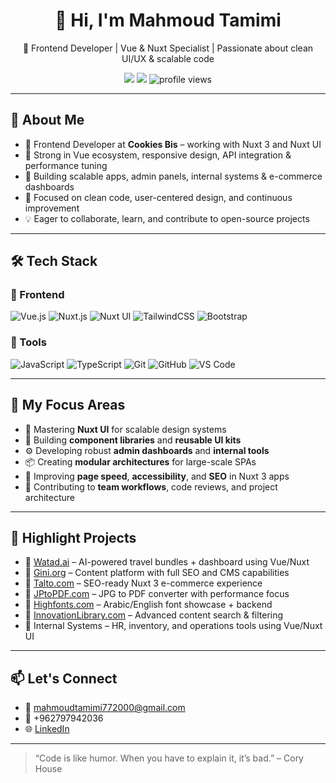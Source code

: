 <h1 align="center">👋 Hi, I'm Mahmoud Tamimi</h1>

<p align="center">
  🚀 Frontend Developer | Vue & Nuxt Specialist | Passionate about clean UI/UX & scalable code
</p>

<p align="center">
  <a href="mailto:mahmoudtamimi772000@gmail.com"><img src="https://img.shields.io/badge/Email-D14836?style=flat-square&logo=gmail&logoColor=white"/></a>
  <a href="https://www.linkedin.com/in/mahmoud-tamimi-18aa23267/"><img src="https://img.shields.io/badge/LinkedIn-0A66C2?style=flat-square&logo=linkedin&logoColor=white"/></a>
  <img src="https://komarev.com/ghpvc/?username=mahmoudtamimi&label=Profile%20Views&color=0e75b6&style=flat-square" alt="profile views"/>
</p>

---

## 🧠 About Me

- 💼 Frontend Developer at **Cookies Bis** – working with Nuxt 3 and Nuxt UI
- 🧠 Strong in Vue ecosystem, responsive design, API integration & performance tuning
- 🚀 Building scalable apps, admin panels, internal systems & e-commerce dashboards
- 🎯 Focused on clean code, user-centered design, and continuous improvement
- 💡 Eager to collaborate, learn, and contribute to open-source projects

---

## 🛠 Tech Stack

### 🧩 Frontend
![Vue.js](https://img.shields.io/badge/Vue.js-35495E?style=for-the-badge&logo=vue.js&logoColor=4FC08D)
![Nuxt.js](https://img.shields.io/badge/Nuxt.js-00DC82?style=for-the-badge&logo=nuxtdotjs&logoColor=white)
![Nuxt UI](https://img.shields.io/badge/Nuxt%20UI-00C58E?style=for-the-badge&logo=nuxtdotjs&logoColor=white)
![TailwindCSS](https://img.shields.io/badge/TailwindCSS-38B2AC?style=for-the-badge&logo=tailwind-css&logoColor=white)
![Bootstrap](https://img.shields.io/badge/Bootstrap-7952B3?style=for-the-badge&logo=bootstrap&logoColor=white)

### 🔧 Tools
![JavaScript](https://img.shields.io/badge/JavaScript-F7DF1E?style=for-the-badge&logo=javascript&logoColor=black)
![TypeScript](https://img.shields.io/badge/TypeScript-3178C6?style=for-the-badge&logo=typescript&logoColor=white)
![Git](https://img.shields.io/badge/Git-F05032?style=for-the-badge&logo=git&logoColor=white)
![GitHub](https://img.shields.io/badge/GitHub-181717?style=for-the-badge&logo=github&logoColor=white)
![VS Code](https://img.shields.io/badge/VS%20Code-007ACC?style=for-the-badge&logo=visual-studio-code&logoColor=white)

---

## 🎯 My Focus Areas

- 🌱 Mastering **Nuxt UI** for scalable design systems
- 🧩 Building **component libraries** and **reusable UI kits**
- ⚙️ Developing robust **admin dashboards** and **internal tools**
- 📦 Creating **modular architectures** for large-scale SPAs
- 🚀 Improving **page speed**, **accessibility**, and **SEO** in Nuxt 3 apps
- 🤝 Contributing to **team workflows**, code reviews, and project architecture

---

## 🌟 Highlight Projects

- 🔹 [Watad.ai](https://watad.ai) – AI-powered travel bundles + dashboard using Vue/Nuxt
- 🔹 [Gini.org](https://gini.org) – Content platform with full SEO and CMS capabilities
- 🔹 [Talto.com](https://taltol.com) – SEO-ready Nuxt 3 e-commerce experience
- 🔹 [JPtoPDF.com](https://jptopdf.com) – JPG to PDF converter with performance focus
- 🔹 [Highfonts.com](https://highfonts.com) – Arabic/English font showcase + backend
- 🔹 [InnovationLibrary.com](https://innovationlibrary.com) – Advanced content search & filtering
- 🔹 Internal Systems – HR, inventory, and operations tools using Vue/Nuxt UI

---

## 📫 Let's Connect

- 📧 [mahmoudtamimi772000@gmail.com](mailto:mahmoudtamimi772000@gmail.com)
- 📱 +962797942036
- 🌐 [LinkedIn](https://www.linkedin.com/in/mahmoud-tamimi-18aa23267/)

---

> “Code is like humor. When you have to explain it, it’s bad.” – Cory House
